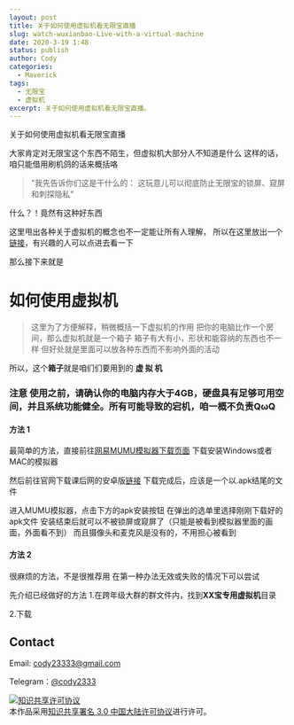 ```yaml
---
layout: post
title: 关于如何使用虚拟机看无限宝直播
slug: watch-wuxianbao-Live-with-a-virtual-machine
date: 2020-3-19 1:48
status: publish
author: Cody
categories: 
  - Maverick
tags:
  - 无限宝
  - 虚拟机
excerpt: 关于如何使用虚拟机看无限宝直播。
---
```


关于如何使用虚拟机看无限宝直播

大家肯定对无限宝这个东西不陌生，但虚拟机大部分人不知道是什么
这样的话，咱只能借用刷机鸽的话来概括咯
>”我先告诉你们这是干什么的：
这玩意儿可以彻底防止无限宝的锁屏、窥屏和刺探隐私“

什么？！竟然有这种好东西

这里甩出各种关于虚拟机的概念也不一定能让所有人理解，
所以在这里放出一个[链接](https://www.baidu.com/)，有兴趣的人可以点进去看一下

那么接下来就是
# 如何使用虚拟机
>这里为了方便解释，稍微概括一下虚拟机的作用
把你的电脑比作一个房间，那么虚拟机就是一个箱子
箱子有大有小，形状和能容纳的东西也不一样
但好处就是里面可以放各种东西而不影响外面的活动

所以，这个**箱子**就是咱们们要用到的 **虚 拟 机**
### 注意 使用之前，请确认你的电脑内存大于4GB，硬盘具有足够可用空间，并且系统功能健全。所有可能导致的宕机，咱一概不负责QωQ
#### 方法 1
最简单的方法，直接前往[网易MUMU模拟器下载页面](http://mumu.163.com/)
下载安装Windows或者MAC的模拟器

然后前往官网下载课后网的安卓版[链接](https://www.kehou.com/charactFunction.htm)
下载完成后，应该是一个以.apk结尾的文件

进入MUMU模拟器，点击下方的apk安装按钮
在弹出的选单里选择刚刚下载好的apk文件
安装结束后就可以不被锁屏或窥屏了（只能是被看到模拟器里面的画面，外面看不到）
而且摄像头和麦克风是没有的，不用担心被看到

#### 方法 2
很麻烦的方法，不是很推荐用
在第一种办法无效或失败的情况下可以尝试

先介绍已经做好的方法
1.在跨年级大群的群文件内，找到**XX宝专用虚拟机**目录

2.下载


## Contact

Email: cody23333@gmail.com

Telegram：[@cody2333](https://t.me/cody2333)

<a rel="license" href="http://creativecommons.org/licenses/by/3.0/cn/"><img alt="知识共享许可协议" style="border-width:0" src="https://i.creativecommons.org/l/by/3.0/cn/88x31.png" /></a><br />本作品采用<a rel="license" href="http://creativecommons.org/licenses/by/3.0/cn/">知识共享署名 3.0 中国大陆许可协议</a>进行许可。
